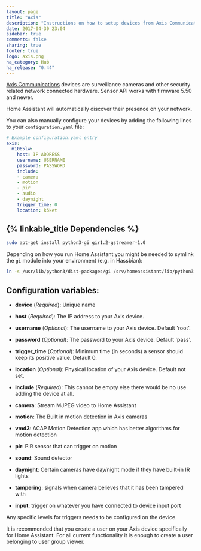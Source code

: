 ```yaml
---
layout: page
title: "Axis"
description: "Instructions on how to setup devices from Axis Communications within Home Assistant."
date: 2017-04-30 23:04
sidebar: true
comments: false
sharing: true
footer: true
logo: axis.png
ha_category: Hub
ha_release: "0.44"
---
```


[Axis Communications](https://www.axis.com/) devices are surveillance cameras and other security related network connected hardware. Sensor API works with firmware 5.50 and newer.

Home Assistant will automatically discover their presence on your network. 

You can also manually configure your devices by adding the following lines to your `configuration.yaml` file:

```yaml
# Example configuration.yaml entry
axis:
  m1065lw:
    host: IP ADDRESS
    username: USERNAME
    password: PASSWORD
    include:
    - camera
    - motion
    - pir
    - audio
    - daynight
    trigger_time: 0
    location: köket
```

## {% linkable_title Dependencies %}

```bash
sudo apt-get install python3-gi gir1.2-gstreamer-1.0
```

Depending on how you run Home Assistant you might be needed to symlink the `gi` module into your environment (e.g. in Hassbian):

```bash
ln -s /usr/lib/python3/dist-packages/gi /srv/homeassistant/lib/python3.4/site-packages
```

## Configuration variables:

- **device** (*Required*): Unique name 
- **host** (*Required*): The IP address to your Axis device.
- **username** (*Optional*): The username to your Axis device. Default 'root'.
- **password** (*Optional*): The password to your Axis device. Default 'pass'.
- **trigger_time** (*Optional*): Minimum time (in seconds) a sensor should keep its positive value. Default 0.
- **location** (*Optional*): Physical location of your Axis device. Default not set.

- **include** (*Required*): This cannot be empty else there would be no use adding the device at all.
- **camera**: Stream MJPEG video to Home Assistant
- **motion**: The Built in motion detection in Axis cameras
- **vmd3**: ACAP Motion Detection app which has better algorithms for motion detection
- **pir**: PIR sensor that can trigger on motion
- **sound**: Sound detector
- **daynight**: Certain cameras have day/night mode if they have built-in IR lights
- **tampering**: signals when camera believes that it has been tampered with
- **input**: trigger on whatever you have connected to device input port

<p class='note'>
Any specific levels for triggers needs to be configured on the device.
</p>

<p class='note'>
  It is recommended that you create a user on your Axis device specifically for Home Assistant. For all current functionality it is enough to create a user belonging to user group viewer.
</p>
